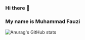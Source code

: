 ### Hi there 👋

### My name is Muhammad Fauzi

![Anurag's GitHub stats](https://github-readme-stats.vercel.app/api?username=iamfauzi16&hide=contribs,prs)

<!--
**iamfauzi16/iamfauzi16** is a ✨ _special_ ✨ repository because its `README.md` (this file) appears on your GitHub profile.

Here are some ideas to get you started:

- 🔭 I’m currently working on ...
- 🌱 I’m currently learning ...
- 👯 I’m looking to collaborate on ...
- 🤔 I’m looking for help with ...
- 💬 Ask me about ...
- 📫 How to reach me: ...
- 😄 Pronouns: ...
- ⚡ Fun fact: ...
-->
